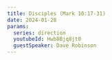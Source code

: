 ```yaml
---
title: Disciples (Mark 10:17-31)
date: 2024-01-28
params:
  series: direction
  youtubeId: Hwb8Bjq8jt0
  guestSpeaker: Dave Robinson
---
```

